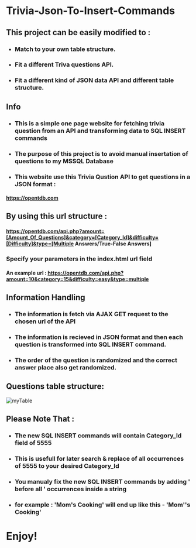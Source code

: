 # Trivia-Json-To-Insert-Commands
## This project can be easily modified to :
* ### Match to your own table structure.
* ### Fit a different Triva questions API.
* ### Fit a different kind of JSON data API and different table structure.
## Info
* ### This is a simple one page website for fetching trivia question from an API and transforming data to SQL INSERT commands

* ### The purpose of this project is to avoid manual insertation of questions to my MSSQL Database

* ### This website use this Trivia Qustion API to get questions in a JSON format : 
#### https://opentdb.com 
## By using this url structure : 
#### https://opentdb.com/api.php?amount=[Amount_Of_Questions]&category=[Category_Id]&difficulty=[Difficulty]&type=[Multiple Answers/True-False Answers]
### Specify your parameters in the index.html url field
#### An example url : https://opentdb.com/api.php?amount=10&category=15&difficulty=easy&type=multiple
## Information Handling
* ### The information is fetch via AJAX GET request to the chosen url of the API
* ### The information is recieved in JSON format and then each question is transformed into SQL INSERT command.
* ### The order of the question is randomized and the correct answer place also get randomized.

## Questions table structure:

![myTable](http://i.imgur.com/JippIoR.png)

## Please Note That : 
* ### The new SQL INSERT commands will contain Category_Id field of 5555 
* ### This is usefull for later search & replace of all occurrences of 5555 to your desired Category_Id
* ### You manualy fix the new SQL INSERT commands by adding ' before all ' occurrences inside a string
* ### for example : 'Mom's Cooking' will end up like this - 'Mom''s Cooking'

# Enjoy!

